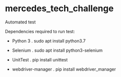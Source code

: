 # mercedes_tech_challenge
Automated test


Dependencies required to run test:
 - Python 3
  . sudo apt install python3.7
  
 - Selenium
  . sudo apt install python3-selenium
  
 - UnitTest
  . pip install unittest
  
 - webdriver-manager
  . pip install webdriver_manager
